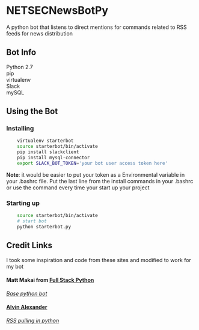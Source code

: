# NETSECNewsBotPy
A python bot that listens to direct mentions for commands related to RSS feeds for news distribution

## Bot Info
Python 2.7  
pip  
virtualenv  
Slack  
mySQL

## Using the Bot
### Installing 
``` bash
    virtualenv starterbot
    source starterbot/bin/activate
    pip install slackclient
    pip install mysql-connector
    export SLACK_BOT_TOKEN='your bot user access token here'
```

**Note**: it would be easier to put your token as a Environmental variable in your .bashrc file. Put the last line from the install commands in your .bashrc or use the command every time your start up your project

### Starting up 
``` bash
    source starterbot/bin/activate
    # start bot
    python starterbot.py
```


## Credit Links
I took some inspiration and code from these sites and modified to work for my bot

#### Matt Makai from [Full Stack Python](https://www.fullstackpython.com/)
[*Base python bot*](https://www.fullstackpython.com/blog/build-first-slack-bot-python.html)

#### [Alvin Alexander](https://alvinalexander.com/)
[*RSS pulling in python*](https://alvinalexander.com/python/python-script-read-rss-feeds-database)
